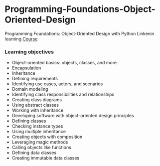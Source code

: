 # Programming-Foundations-Object-Oriented-Design
Programming Foundations: Object-Oriented Design with Python
Linkenin learning [Course](https://www.linkedin.com/learning/programming-foundations-object-oriented-design-3/learn-object-oriented-design-principles)

### Learning objectives
- Object-oriented basics: objects, classes, and more
- Encapsulation
- Inheritance
- Defining requirements
- Identifying use cases, actors, and scenarios
- Domain modeling
- Identifying class responsibilities and relationships
- Creating class diagrams
- Using abstract classes
- Working with inheritance
- Developing software with object-oriented design principles
- Defining classes
- Checking instance types
- Using multiple inheritance
- Creating objects with composition
- Leveraging magic methods
- Calling objects like functions
- Defining data classes
- Creating immutable data classes
